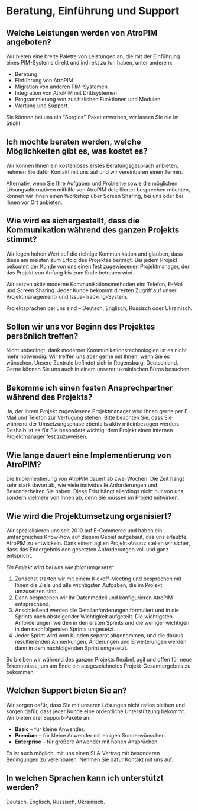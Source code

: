 # Beratung, Einführung und Support

  
## Welche Leistungen werden von AtroPIM angeboten?

Wir bieten eine breite Palette von Leistungen an, die mit der Einführung eines PIM-Systems direkt und indirekt zu tun haben, unter anderem:

- Beratung
- Einführung von AtroPIM
- Migration von anderen PIM-Systemen
- Integration von AtroPIM mit Drittsystemen
- Programmierung von zusätzlichen Funktionen und Modulen
- Wartung und Support.

Sie können bei uns ein “Sorglos”-Paket erwerben, wir lassen Sie nie im Stich!


## Ich möchte beraten werden, welche Möglichkeiten gibt es, was kostet es?

Wir können Ihnen ein kostenloses erstes Beratungsgespräch anbieten, nehmen Sie dafür Kontakt mit uns auf und wir vereinbaren einen Termin.

Alternativ, wenn Sie Ihre Aufgaben und Probleme sowie die möglichen Lösungsalternativen mithilfe von AtroPIM detaillierter besprechen möchten, können wir Ihnen einen Workshop über Screen Sharing, bei uns oder bei Ihnen vor Ort anbieten.


## Wie wird es sichergestellt, dass die Kommunikation während des ganzen Projekts stimmt?

Wir legen hohen Wert auf die richtige Kommunikation und glauben, dass diese am meisten zum Erfolg des Projektes beiträgt. Bei jedem Projekt bekommt der Kunde von uns einen fest zugewiesenen Projektmanager, der das Projekt von Anfang bis zum Ende betreuen wird.

Wir setzen aktiv moderne Kommunikationsmethoden ein: Telefon, E-Mail und Screen Sharing. Jeder Kunde bekommt direkten Zugriff auf unser Projektmanagement- und Issue-Tracking-System.

Projektsprachen bei uns sind – Deutsch, Englisch, Russisch oder Ukrainisch.


## Sollen wir uns vor Beginn des Projektes persönlich treffen?

Nicht unbedingt, dank moderner Kommunikationstechnologien ist es nicht mehr notwendig. Wir treffen uns aber gerne mit Ihnen, wenn Sie es wünschen. Unsere Zentrale befindet sich in Regensburg, Deutschland. Gerne können Sie uns auch in einem unserer ukrainischen Büros besuchen.



## Bekomme ich einen festen Ansprechpartner während des Projekts?

Ja, der Ihrem Projekt zugewiesene Projektmanager wird Ihnen gerne per E-Mail und Telefon zur Verfügung stehen. Bitte beachten Sie, dass Sie während der Umsetzungsphase ebenfalls aktiv miteinbezogen werden. Deshalb ist es für Sie besonders wichtig, dem Projekt einen internen Projektmanager fest zuzuweisen.

  

## Wie lange dauert eine Implementierung von AtroPIM?

Die Implementierung von AtroPIM dauert ab zwei Wochen. Die Zeit hängt sehr stark davon ab, wie viele individuelle Anforderungen und Besonderheiten Sie haben. Diese Frist hängt allerdings nicht nur von uns, sondern vielmehr von Ihnen ab, denn Sie müssen im Projekt mitwirken.



## Wie wird die Projektumsetzung organisiert?

Wir spezialisieren uns seit 2010 auf E-Commerce und haben ein umfangreiches Know-how auf diesem Gebiet aufgebaut, das uns erlaubte, AtroPIM zu entwickeln. Dank einem agilen Projekt-Ansatz stellen wir sicher, dass das Endergebnis den gesetzten Anforderungen voll und ganz entspricht.

*Ein Projekt wird bei uns wie folgt umgesetzt:*

1. Zunächst starten wir mit einem Kickoff-Meeting und besprechen mit Ihnen die Ziele und alle wichtigsten Aufgaben, die im Projekt umzusetzen sind.
2. Dann besprechen wir Ihr Datenmodell und konfigurieren AtroPIM entsprechend.
3. Anschließend werden die Detailanforderungen formuliert und in die Sprints nach absteigender Wichtigkeit aufgeteilt. Die wichtigsten Anforderungen werden in den ersten Sprints und die weniger wichtigen in den nachfolgenden Sprints umgesetzt.
4. Jeder Sprint wird vom Kunden separat abgenommen, und die daraus resultierenden Anmerkungen, Änderungen und Erweiterungen werden dann in dem nachfolgenden Sprint umgesetzt.

So bleiben wir während des ganzen Projekts flexibel, agil und offen für neue Erkenntnisse, um am Ende ein ausgezeichnetes Projekt-Gesamtergebnis zu bekommen.

  

## Welchen Support bieten Sie an?

Wir sorgen dafür, dass Sie mit unseren Lösungen nicht ratlos bleiben und sorgen dafür, dass jeder Kunde eine ordentliche Unterstützung bekommt. Wir bieten drei Support-Pakete an:

- **Basic** – für kleine Anwender.
- **Premium** – für kleine Anwender mit einigen Sonderwünschen.
- **Enterprise** – für größere Anwender mit hohen Ansprüchen.

Es ist auch möglich, mit uns einen SLA-Vertrag mit besonderen Bedingungen zu vereinbaren. Nehmen Sie dafür Kontakt mit uns auf.
  

## In welchen Sprachen kann ich unterstützt werden?

Deutsch, Englisch, Russisch, Ukrainisch.
